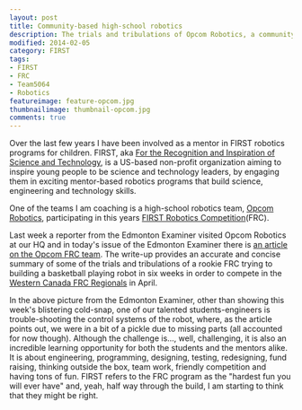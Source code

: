 ```yaml
---
layout: post
title: Community-based high-school robotics 
description: The trials and tribulations of Opcom Robotics, a community-based robotics program in Edmonton that I help mentor, was featured today in the Edmonton Examiner.
modified: 2014-02-05
category: FIRST
tags:
- FIRST
- FRC
- Team5064
- Robotics
featureimage: feature-opcom.jpg
thumbnailimage: thumbnail-opcom.jpg
comments: true 
--- 
```


Over the last few years I have been involved as a mentor in FIRST robotics programs for children. FIRST, aka [For the Recognition and Inspiration of Science and Technology](http://www.usfirst.org/), is a US-based non-profit organization aiming to inspire young people to be science and technology leaders, by engaging them in exciting mentor-based robotics programs that build science, engineering and technology skills.

One of the teams I am coaching is a high-school robotics team, [Opcom Robotics](https://www.facebook.com/teamopcom), participating in this years [FIRST Robotics Competition](http://www.usfirst.org/roboticsprograms/frc)(FRC).

Last week a reporter from the Edmonton Examiner visited Opcom Robotics at our HQ and in today's issue of the Edmonton Examiner there is [an article on the Opcom FRC team](http://www.edmontonexaminer.com/2014/02/05/in-its-first-frc-challenge-edmonton-team-opcom-robotics-faces-challenges-2). The write-up provides an accurate and concise summary of some of the trials and tribulations of a rookie FRC trying to building a basketball playing robot in six weeks in order to compete in the [Western Canada FRC Regionals](http://frcwest.com/) in April.

In the above picture from the Edmonton Examiner, other than showing this week's blistering cold-snap, one of our talented students-engineers is trouble-shooting the control systems of the robot, where, as the article points out, we were in a bit of a pickle due to missing parts (all accounted for now though). Although the  challenge is..., well, challenging, it is also an incredible learning opportunity for both the students and the mentors alike. It is about engineering, programming, designing, testing, redesigning, fund raising, thinking outside the box, team work, friendly competition and having tons of fun. FIRST refers to the FRC program as the "hardest fun you will ever have" and, yeah, half way through the build, I am starting to think that they might be right.


